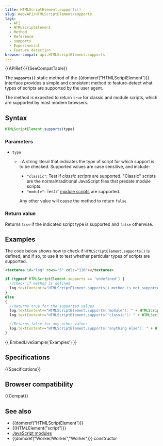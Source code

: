 ```yaml
---
title: HTMLScriptElement.supports()
slug: Web/API/HTMLScriptElement/supports
tags:
  - API
  - HTMLScriptElement
  - Method
  - Reference
  - supports
  - Experimental
  - Feature detection
browser-compat: api.HTMLScriptElement.supports
---
```

{{APIRef}}{{SeeCompatTable}}

The **`supports()`** static method of the {{domxref("HTMLScriptElement")}} interface provides a simple and consistent method to feature-detect what types of scripts are supported by the user agent.

The method is expected to return `true` for classic and module scripts, which are supported by most modern browsers.

## Syntax

```js
HTMLScriptElement.supports(type)
```

### Parameters

- `type`
  - : A string literal that indicates the type of script for which support is to be checked.
      Supported values are case sensitive, and include:
  
    - `"classic"`: Test if _classic scripts_ are supported.
      "Classic" scripts are the normal/traditional JavaScript files that predate module scripts.
    - `"module"`: Test if [module scripts](/en-US/docs/Web/JavaScript/Guide/Modules) are supported.

    Any other value will cause the method to return `false`.
    

### Return value

Returns `true` if the indicated script type is supported and `false` otherwise.

## Examples

The code below shows how to check if `HTMLScriptElement.supports()` is defined, and if so, to use it to test whether particular types of scripts are supported.

```html hidden
<textarea id="log" rows="5" cols="110"></textarea>
```

```js
if (typeof HTMLScriptElement.supports == 'undefined') {
  //Check if method is defined
  log.textContent+="HTMLScriptElement.supports() method is not supported\n";
}
else
{
  //Returns true for the supported values
  log.textContent+="HTMLScriptElement.supports('module'): " + HTMLScriptElement.supports('module') +"\n";
  log.textContent+="HTMLScriptElement.supports('classic'): " + HTMLScriptElement.supports('classic') +"\n";

  //Returns false for any other values
  log.textContent+="HTMLScriptElement.supports('anything else'): " + HTMLScriptElement.supports('anything else') +"\n";
}
```

{{ EmbedLiveSample('Examples') }}


## Specifications

{{Specifications}}

## Browser compatibility

{{Compat}}

## See also

- {{domxref("HTMLScriptElement")}}
- {{HTMLElement("script")}}
- [JavaScript modules](/en-US/docs/Web/JavaScript/Guide/Modules)
- {{domxref("Worker/Worker","Worker")}} constructor